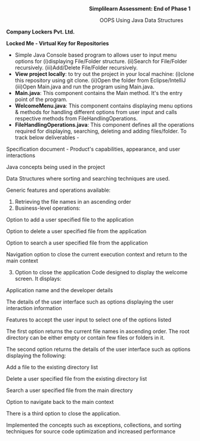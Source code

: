 `                               `**Simplilearn Assessment: End of Phase 1**

`                                   `OOPS Using Java Data Structures

**Company Lockers Pvt. Ltd.** 

**Locked Me - Virtual Key for Repositories**

- Simple Java Console based program to allows user to input menu options for (i)displaying File/Folder structure.                                                                (ii)Search for File/Folder recursively.                                                            (iii)Add/Delete File/Folder recursively. 
- **View project locally**: to try out the project in your local machine:          (i)clone this repository using git clone.                                                     (ii)Open the folder from Eclipse/IntelliJ                                                                     (iii)Open Main.java and run the program using Main.java.                                                                       
- **Main.java**: This component contains the Main method. It's the entry point of the program. 
- **WelcomeMenu.java**: This component contains displaying menu options & methods for handling different options from user input and calls respective methods from FileHandlingOperations. 
- **FileHandlingOperations.java**: This component defines all the operations required for displaying, searching, deleting and adding files/folder. To track below deliverables -

Specification document - Product's capabilities, appearance, and user interactions

Java concepts being used in the project

Data Structures where sorting and searching techniques are used.

Generic features and operations available:

1. Retrieving the file names in an ascending order
1. Business-level operations:

Option to add a user specified file to the application

Option to delete a user specified file from the application

Option to search a user specified file from the application

Navigation option to close the current execution context and return to the main context

3. Option to close the application Code designed to display the welcome screen. It displays:

Application name and the developer details

The details of the user interface such as options displaying the user interaction information

Features to accept the user input to select one of the options listed

The first option returns the current file names in ascending order. The root directory can be either empty or contain few files or folders in it.

The second option returns the details of the user interface such as options displaying the following:

Add a file to the existing directory list

Delete a user specified file from the existing directory list

Search a user specified file from the main directory

Option to navigate back to the main context

There is a third option to close the application.

Implemented the concepts such as exceptions, collections, and sorting techniques for source code optimization and increased performance

